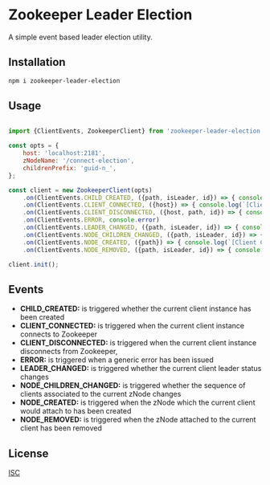 # Zookeeper Leader Election

A simple event based leader election utility.

## Installation

```bash
npm i zookeeper-leader-election
```

## Usage

```javascript

import {ClientEvents, ZookeeperClient} from 'zookeeper-leader-election';

const opts = {
    host: 'localhost:2181',
    zNodeName: '/connect-election',
    childrenPrefix: 'guid-n_',
};

const client = new ZookeeperClient(opts)
    .on(ClientEvents.CHILD_CREATED, ({path, isLeader, id}) => { console.log(`[Child Created], path: ${path}, isLeader: ${isLeader}, id: ${id}`)})
    .on(ClientEvents.CLIENT_CONNECTED, ({host}) => { console.log(`[Client Connected], host: ${host}`)})
    .on(ClientEvents.CLIENT_DISCONNECTED, ({host, path, id}) => { console.log(`[Client Disconnected], host: ${host}, path: ${path}, id: ${id}`)})
    .on(ClientEvents.ERROR, console.error)
    .on(ClientEvents.LEADER_CHANGED, ({path, isLeader, id}) => { console.log(`[Leader Changed], path: ${path}, isLeader: ${isLeader}, id: ${id}`)})
    .on(ClientEvents.NODE_CHILDREN_CHANGED, ({path, isLeader, id}) => { console.log(`[Node Children Changed], path: ${path}, isLeader: ${isLeader}, id: ${id}`)})
    .on(ClientEvents.NODE_CREATED, ({path}) => { console.log(`[Client Created], path: ${path}`)})
    .on(ClientEvents.NODE_REMOVED, ({path, isLeader, id}) => { console.log(`[Node Removed], path: ${path}, isLeader: ${isLeader}, id: ${id}`)});

client.init();
```

## Events
* **CHILD_CREATED:** is triggered whether the current client instance has been created
* **CLIENT_CONNECTED:** is triggered when the current client instance connects to Zookeeper
* **CLIENT_DISCONNECTED:** is triggered when the current client instance disconnects from Zookeeper,
* **ERROR:** is triggered when a generic error has been issued
* **LEADER_CHANGED:** is triggered whether the current client leader status changes 
* **NODE_CHILDREN_CHANGED:** is triggered whether the sequence of clients associated to the current zNode changes 
* **NODE_CREATED:** is triggered when the zNode which the current client would attach to has been created
* **NODE_REMOVED:** is triggered when the zNode attached to the current client has been removed
## License
[ISC](http://opensource.org/licenses/ISC)
